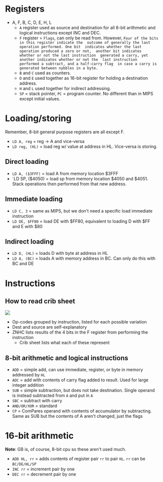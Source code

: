 # Registers
* A, F, B, C, D, E, H, L
	* `A` register used as source and destination for 
all 8-bit arithmetic and logical instructions except INC and 
DEC.
	* `F` register = `Flags`, can only be read from. 
However, `Four of the bits in this register indicate the 
outcome of generally the last operation performed. One bit 
indicates whether the last operation produced a zero or not, 
another bit indicates whether or not the last instruction 
generated a carry, yet another indicates whether or not the 
last instruction performed a subtract, and a half-carry flag 
in case a carry is generated between nybbles in a byte.`
	* `B` and `C` used as counters.
	* `D` and `E` used together as 16-bit register for 
holding a destination address.
	* `H` and `L` used together for indirect addressing.
	* `SP` = stack pointer, `PC` = program counter. No 
different than in MIPS except initial values.

# Loading/storing
Remember, 8-bit general purpose registers are all except F.
* `LD A, reg` = reg -> A and vice-versa
* `LD reg, (HL)` = load reg w/ value at address in HL. 
Vice-versa is storing.

## Direct loading
* `LD A, ($3FFF)` = load A from memory location $3FFF
* `LD SP, ($4050) = load sp from memory location $4050 and 
$4051. Stack operations then performed from that new 
address.

## Immediate loading
* `LD C, 3` = same as MIPS, but we don't need a specific 
load immediate instruction
* `LD DE, $FF80` = load DE with $FF80, equivalent to loading 
D with $FF and E with $80

## Indirect loading
* `LD D, (HL)` = loads D with byte at address in HL
* `LD A, (BC)` = loads A with memory address in BC. Can only 
do this with BC and DE

# Instructions
## How to read crib sheet
![](https://files.catbox.moe/1m61fq.png)

* Op-codes grouped by instruction, listed for each possible variation
* Dest and source are self-explanatory
* ZNHC lists results of the 4 bits in the F register from performing the instruction
	* Crib sheet lists what each of these represent

## 8-bit arithmetic and logical instructions
* `ADD` = simple add, can use immediate, register, or byte in memory 
addressed by `HL`
* `ADC` = add with contents of carry flag added to result. Used for large 
integer addition
* `SUB` = simple subtraction, but does not take destination. Single operand 
is instead subtracted from `A` and put in `A`
* `SBC` = subtract with carry
* `AND/OR/XOR` = standard
* `CP` = ComPares operand with contents of accumulator by subtracting. Same 
as SUB but the contents of A aren't changed, just the flags

# 16-bit arithmetic
**Note**: GB is, of course, 8-bit cpu so these aren't used much.
* `ADD HL, rr` = adds contents of register pair `rr` to pair `HL`. `rr` can 
be `BC/DE/HL/SP`
* `INC rr` = increment pair by one
* `DEC rr` = decrement pair by one
